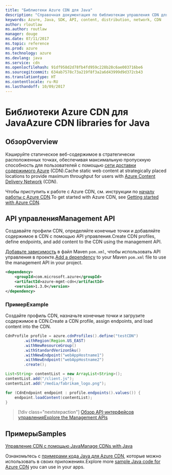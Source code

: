 ```yaml
---
title: "Библиотеки Azure CDN для Java"
description: "Справочная документация по библиотекам управления CDN для Java"
keywords: Azure, Java, SDK, API, content, distribution, network, CDN
author: rloutlaw
ms.author: routlaw
manager: douge
ms.date: 07/11/2017
ms.topic: reference
ms.prod: azure
ms.technology: azure
ms.devlang: java
ms.service: cdn
ms.openlocfilehash: 91df958d2d78fb4fd959c228b28c6ae003716be6
ms.sourcegitcommit: 634ab7578c73a219f8f3a2a6d43999d9d372cb43
ms.translationtype: HT
ms.contentlocale: ru-RU
ms.lasthandoff: 10/09/2017
---
```

# <a name="azure-cdn-libraries-for-java"></a><span data-ttu-id="b8b7e-104">Библиотеки Azure CDN для Java</span><span class="sxs-lookup"><span data-stu-id="b8b7e-104">Azure CDN libraries for Java</span></span>

## <a name="overview"></a><span data-ttu-id="b8b7e-105">Обзор</span><span class="sxs-lookup"><span data-stu-id="b8b7e-105">Overview</span></span>

<span data-ttu-id="b8b7e-106">Кэшируйте статическое веб-содержимое в стратегически расположенных точках, обеспечивая максимальную пропускную способность для пользователей с помощью [сети доставки содержимого Azure](/azure/cdn/cdn-overview) (CDN).</span><span class="sxs-lookup"><span data-stu-id="b8b7e-106">Cache static web content at strategically placed locations to provide maximum throughput for users with [Azure Content Delivery Network](/azure/cdn/cdn-overview) (CDN).</span></span>

<span data-ttu-id="b8b7e-107">Чтобы приступить к работе с Azure CDN, см. инструкции по [началу работы с Azure CDN](/azure/cdn/cdn-create-new-endpoint).</span><span class="sxs-lookup"><span data-stu-id="b8b7e-107">To get started with Azure CDN, see [Getting started with Azure CDN](/azure/cdn/cdn-create-new-endpoint).</span></span>

## <a name="management-api"></a><span data-ttu-id="b8b7e-108">API управления</span><span class="sxs-lookup"><span data-stu-id="b8b7e-108">Management API</span></span>

<span data-ttu-id="b8b7e-109">Создавайте профили CDN, определяйте конечные точки и добавляйте содержимое в CDN с помощью API управления.</span><span class="sxs-lookup"><span data-stu-id="b8b7e-109">Create CDN profiles, define endpoints, and add content to the CDN using the management API.</span></span>

<span data-ttu-id="b8b7e-110">[Добавьте зависимость](https://maven.apache.org/guides/getting-started/index.html#How_do_I_use_external_dependencies) в файл Maven `pom.xml`, чтобы использовать API управления в проекте.</span><span class="sxs-lookup"><span data-stu-id="b8b7e-110">[Add a dependency](https://maven.apache.org/guides/getting-started/index.html#How_do_I_use_external_dependencies) to your Maven `pom.xml` file to use the management API in your project.</span></span>

```XML
<dependency>
    <groupId>com.microsoft.azure</groupId>
    <artifactId>azure-mgmt-cdn</artifactId>
    <version>1.3.0</version>
</dependency>
```   

### <a name="example"></a><span data-ttu-id="b8b7e-111">Пример</span><span class="sxs-lookup"><span data-stu-id="b8b7e-111">Example</span></span>

<span data-ttu-id="b8b7e-112">Создайте профиль CDN, назначьте конечные точки и загрузите содержимое в CDN.</span><span class="sxs-lookup"><span data-stu-id="b8b7e-112">Create a CDN profile, assign endpoints, and load content into the CDN.</span></span>

```java
CdnProfile profile = azure.cdnProfiles().define("testCDN")
        .withRegion(Region.US_EAST)
        .withNewResourceGroup()
        .withStandardVerizonSku()
        .withNewEndpoint("webAppHostname1")
        .withNewEndpoint("webAppHostname2")
        .create();

List<String> contentList = new ArrayList<String>();
contentList.add("/client.js");
contentList.add("/media/fabrikam_logo.png");

for (CdnEndpoint endpoint : profile.endpoints().values()) {
    endpoint.loadContent(contentList);
}
```

> [!div class="nextstepaction"]
> [<span data-ttu-id="b8b7e-113">Обзор API-интерфейсов управления</span><span class="sxs-lookup"><span data-stu-id="b8b7e-113">Explore the Management APIs</span></span>](/java/api/overview/azure/cdn/managementapi)

## <a name="samples"></a><span data-ttu-id="b8b7e-114">Примеры</span><span class="sxs-lookup"><span data-stu-id="b8b7e-114">Samples</span></span>

[<span data-ttu-id="b8b7e-115">Управление CDN с помощью Java</span><span class="sxs-lookup"><span data-stu-id="b8b7e-115">Manage CDNs with Java</span></span>](https://github.com/Azure-Samples/cdn-java-manage-cdn)

<span data-ttu-id="b8b7e-116">Ознакомьтесь с [примерами кода Java для Azure CDN](https://azure.microsoft.com/resources/samples/?platform=java&term=cdn), которые можно использовать в своих приложениях.</span><span class="sxs-lookup"><span data-stu-id="b8b7e-116">Explore more [sample Java code for Azure CDN](https://azure.microsoft.com/resources/samples/?platform=java&term=cdn) you can use in your apps.</span></span>